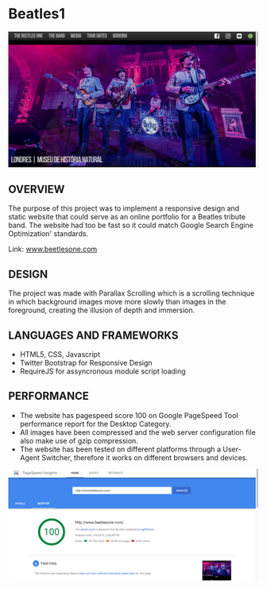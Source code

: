 # Beatles1

![Screenshot 1](img/img1.png)

OVERVIEW
--------------------------------------------------
The purpose of this project was to implement a responsive design and static website that could serve as an online portfolio for a Beatles tribute band. The website had too be fast so it could match Google Search Engine Optimization' standards.

Link: www.beetlesone.com

DESIGN
--------------------------------------------------
The project was made with Parallax Scrolling which is a scrolling technique in which background images move more slowly than images in the foreground, creating the illusion of depth and immersion.

LANGUAGES AND FRAMEWORKS
--------------------------------------------------
* HTML5, CSS, Javascript
* Twitter Bootstrap for Responsive Design
* RequireJS for assyncronous module script loading

PERFORMANCE
--------------------------------------------------
* The website has pagespeed score 100 on Google PageSpeed Tool performance report for the Desktop Category.
* All images have been compressed and the web server configuration file also make use of gzip compression.
* The website has been tested on different platforms through a User-Agent Switcher, therefore it works on different browsers and devices.

![Screenshot 2](img/img2.png)
